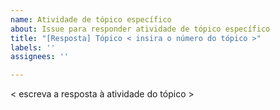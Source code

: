 ```yaml
---
name: Atividade de tópico específico
about: Issue para responder atividade de tópico específico
title: "[Resposta] Tópico < insira o número do tópico >"
labels: ''
assignees: ''

---
```


< escreva a resposta à atividade do tópico >
